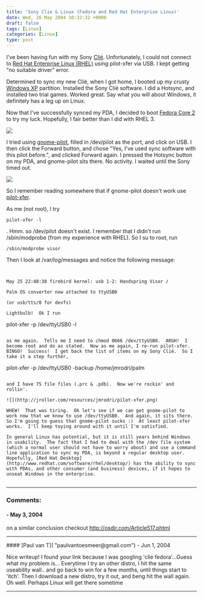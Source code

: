 ```yaml
---
title: 'Sony Clie & Linux (Fedora and Red Hat Enterprise Linux)'
date: Wed, 26 May 2004 10:32:32 +0000
draft: false
tags: [Linux]
categories: [Linux]
type: post
---
```


I've been having fun with my Sony [Clié](http://jroller.com/page/jmrodri/20040524). Unfortunately, I could not connect to [Red Hat Enterprise Linux (RHEL)](http://www.redhat.com/software/rhel/) using pilot-xfer via USB. I kept getting "no suitable driver" error.

Determined to sync my new Clié, when I got home, I booted up my crusty [Windows XP](http://www.microsoft.com/windowsxp/default.asp) partition. Installed the Sony Clié software. I did a Hotsync, and installed two trial games. Worked great. Say what you will about Windows, it definitely has a leg up on Linux.

Now that I've successfully synced my PDA, I decided to boot [Fedora Core 2](http://fedora.redhat.com) to try my luck. Hopefully, I fair better than I did with RHEL 3.

![](http://jroller.com/resources/jmrodri/gnome-pilot.png)

I tried using [gnome-pilot](http://www.gnome.org/projects/gnome-pilot/), filled in /dev/pilot as the port, and click on USB. I then click the Forward button, and chose "Yes, I've used sync software with this pilot before.", and clicked Forward again. I pressed the Hotsync button on my PDA, and gnome-pilot sits there. No activity. I waited until the Sony timed out.

![](http://jroller.com/resources/jmrodri/gnome-pilot2.png)

So I remember reading somewhere that if gnome-pilot doesn't work use [pilot-xfer](http://www.tldp.org/HOWTO/PalmOS-HOWTO/pilotlink.html).

As me (not root), I try

```
pilot-xfer -l
```

. Hmm. so /dev/pilot doesn't exist. I remember that I didn't run /sbin/modprobe (from my experience with RHEL). So I su to root, run

```
/sbin/modprobe visor
```

Then I look at /var/log/messages and notice the following message:

```


May 25 22:48:38 firebird kernel: usb 1-2: Handspring Visor /

Palm OS converter now attached to ttyUSB0

(or usb/tts/0 for devfs)

Lightbulb!  Ok I run

```
pilot-xfer -p /dev/ttyUSB0 -l
```

as me again.  Tells me I need to chmod 0666 /dev/ttyUSB0.  ARGH!  I become root and do as stated.  Now as me again, I re-run pilot-xfer.  BINGO!  Success!  I get back the list of items on my Sony Clié.  So I take it a step further,

```
pilot-xfer -p /dev/ttyUSB0 -backup /home/jmrodri/palm
```

and I have 75 file files (.prc & .pdb).  Now we're rockin' and rollin'.

![](http://jroller.com/resources/jmrodri/pilot-xfer.png)

WHEW!  That was tiring.  Ok let's see if we can get gnome-pilot to work now that we know to use /dev/ttyUSB0.  And again, it sits there.  So I'm going to guess that gnome-pilot sucks :)  At least pilot-xfer works.  I'll keep toying around with it until I'm satisfied.

In general Linux has potential, but it is still years behind Windows in usability.  The fact that I had to deal with the /dev file system (which a normal user should not have to worry about) and use a command line application to sync my PDA, is beyond a regular desktop user.  Hopefully, [Red Hat Desktop](http://www.redhat.com/software/rhel/desktop/) has the ability to sync with PDAs, and other consumer (and business) devices, if it hopes to unseat Windows in the enterprise.


```
---
### Comments:
#### []( "") - <time datetime="2004-05-26 18:09:59">May 3, 2004</time>

on a similar conclusion checkout http://osdir.com/Article517.phtml
<hr />
#### [Paul van T]( "paulvantoesmeer@gmail.com") - <time datetime="2004-06-28 14:27:59">Jun 1, 2004</time>

Nice writeup! I found your link because I was googling 'clie fedora'...Guess what my problem is... Everytime I try an other distro, I hit the same useability wall.. and go back to win for a few months, until things start to 'itch'. Then I download a new distro, try it out, and beng hit the wall again. Oh well. Perhaps Linux will get there sometime
<hr />
